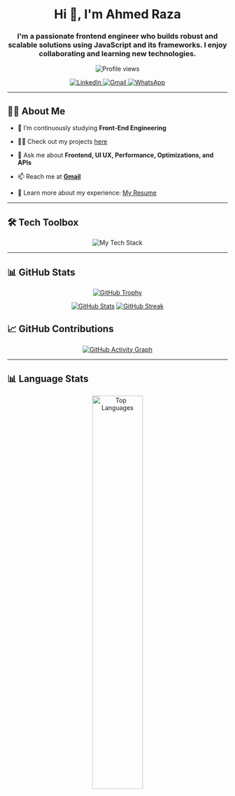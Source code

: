 <h1 align="center">Hi 👋, I'm Ahmed Raza</h1>
<h3 align="center">I'm a passionate frontend engineer who builds robust and scalable solutions using JavaScript and its frameworks. I enjoy collaborating and learning new technologies.</h3>

<p align="center">
  <img src="https://komarev.com/ghpvc/?username=ahmed-crystallite&color=blue&style=for-the-badge&label=PROFILE+VIEWS&base=5000" alt="Profile views" />
</p>

<p align="center">
  <a href="https://linkedin.com/in/ahmed-raza-96027a250">
    <img src="https://img.shields.io/badge/LinkedIn-0077B5?style=for-the-badge&logo=linkedin&logoColor=white" alt="LinkedIn" />
  </a>
  <a href="mailto:ahmedrza14@gmail.com">
    <img src="https://img.shields.io/badge/Gmail-D14836?style=for-the-badge&logo=gmail&logoColor=white" alt="Gmail" />
  </a>
  <a href="https://wa.me/923009280169">
    <img src="https://img.shields.io/badge/WhatsApp-25D366?style=for-the-badge&logo=whatsapp&logoColor=white" alt="WhatsApp" />
  </a>
</p>

---

## 👨‍💻 About Me

- 🌱 I’m continuously studying **Front-End Engineering**

- 👨‍💻 Check out my projects [here](http://dev-ar-portfolio.vercel.app/projects)

- 💬 Ask me about **Frontend, UI UX, Performance, Optimizations, and APIs**

- 📫 Reach me at [**Gmail**](mailto:ahmedrza14@gmail.com)

- 📄 Learn more about my experience: [My Resume](https://dev-ar-portfolio.vercel.app/ahmedraza.pdf)

---

## 🛠️ Tech Toolbox

<p align="center">
  <img src="https://skillicons.dev/icons?i=html,css,scss,js,ts,bootstrap,tailwind,nextjs,react,git,mongodb,shadcn" alt="My Tech Stack" />
</p>

---

## 📊 GitHub Stats

<p align="center">
  <a href="https://github.com/ryo-ma/github-profile-trophy"><img src="https://github-profile-trophy.vercel.app/?username=ahmed-crystallite&theme=radical&no-frame=true&no-bg=true&row=1&column=6" alt="GitHub Trophy" />
</p>
<p align="center">
  <a href="https://github.com/anuraghazra/github-readme-stats"><img src="https://github-readme-stats.vercel.app/api?username=ahmed-crystallite&count_private=true&show_icons=true&theme=radical" alt="GitHub Stats" /></a>
  <a href="https://github.com/DenverCoder1/github-readme-streak-stats"><img src="https://github-readme-streak-stats.herokuapp.com/?user=ahmed-crystallite&count_private=true&theme=radical" alt="GitHub Streak" /></a>
</p>


## 📈 GitHub Contributions  

<p align="center">
  <a href="https://github.com/Ashutosh00710/github-readme-activity-graph">
    <img src="https://github-readme-activity-graph.vercel.app/graph?username=ahmed-crystallite&theme=github" alt="GitHub Activity Graph" />
  </a>
</p>



---

## 📊 Language Stats  
<p align="center">
  <img src="https://github-readme-stats.vercel.app/api/top-langs/?username=ahmed-crystallite&layout=compact&theme=github_dark&hide_border=true" width="48%" alt="Top Languages" />
</p>
